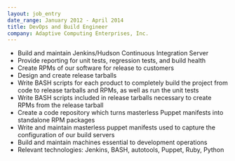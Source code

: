 ```yaml
---
layout: job_entry
date_range: January 2012 - April 2014
title: DevOps and Build Engineer
company: Adaptive Computing Enterprises, Inc.
---
```

* Build and maintain Jenkins/Hudson Continuous Integration Server
* Provide reporting for unit tests, regression tests, and build health
* Create RPMs of our software for release to customers
* Design and create release tarballs
* Write BASH scripts for each product to completely build the project from code to release tarballs and RPMs, as well as run the unit tests
* Write BASH scripts included in release tarballs necessary to create RPMs from the release tarball
* Create a code repository which turns masterless Puppet manifests into standalone RPM packages
* Write and maintain masterless puppet manifests used to capture the configuration of our build servers
* Build and maintain machines essential to development operations
* Relevant technologies: Jenkins, BASH, autotools, Puppet, Ruby, Python
